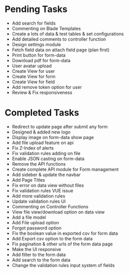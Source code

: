 # Pending Tasks
- Add search for fields
- Commenting on Blade Templates
- Create a lots of data & test tables & set configurations
- Add detailed comments to controller function
- Design settings module
- Fetch field data on attach field page (plan first)
- Print button for form-data
- Download pdf for form-data
- User avatar upload
- Create View for user
- Create View for form
- Create View for field
- Add remove token option for user
- Review & Fix responsiveness

# Completed Tasks
- Redirect to update page after submit any form
- Designed & added new logo
- Display image on form-data show page
- Add file upload feature on api
- Fix Z-Index of alerts
- Fix validation rules adding on file
- Enable JSON casting on form-data
- Remove the API functions
- Create complete API module for Form management
- Add sideber & update the navbar
- Add Page Titles
- Fix error on data view without files
- Fix validation rules VUE issue
- Add more validation rules
- Update validation rules UI
- Commenting on Controller Functions
- View file view/download option on data view
- Add a file model
- Add File upload option
- Forgot password option
- Fix the boolean value in exported csv for form data
- Add Export csv option to the form data
- Fix pagination & other urls of the form data page
- Make the UI responsive
- Add filter to the form data
- Add search to the form data
- Change the validation rules input system of fields
